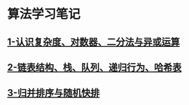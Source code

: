 # 算法学习笔记
## [1-认识复杂度、对数器、二分法与异或运算](https://github.com/fimi2008/algorithm-every-day/blob/master/src/node/lesson01.md)
## [2-链表结构、栈、队列、递归行为、哈希表](https://github.com/fimi2008/algorithm-every-day/blob/master/src/node/lesson02.md)
## [3-归并排序与随机快排](https://github.com/fimi2008/algorithm-every-day/blob/master/src/node/lesson03.md)